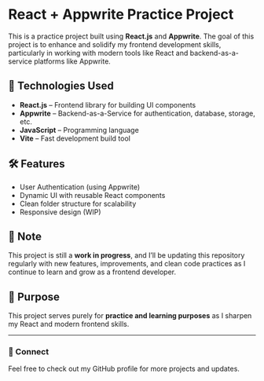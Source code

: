 # React + Appwrite Practice Project

This is a practice project built using **React.js** and **Appwrite**. The goal of this project is to enhance and solidify my frontend development skills, particularly in working with modern tools like React and backend-as-a-service platforms like Appwrite.

## 🚀 Technologies Used

- **React.js** – Frontend library for building UI components
- **Appwrite** – Backend-as-a-Service for authentication, database, storage, etc.
- **JavaScript** – Programming language
- **Vite** – Fast development build tool

## 🛠️ Features

- User Authentication (using Appwrite)
- Dynamic UI with reusable React components
- Clean folder structure for scalability
- Responsive design (WIP)

## 📌 Note

This project is still a **work in progress**, and I’ll be updating this repository regularly with new features, improvements, and clean code practices as I continue to learn and grow as a frontend developer.

## 📅 Purpose

This project serves purely for **practice and learning purposes** as I sharpen my React and modern frontend skills.

---

### 🔗 Connect

Feel free to check out my GitHub profile for more projects and updates.

